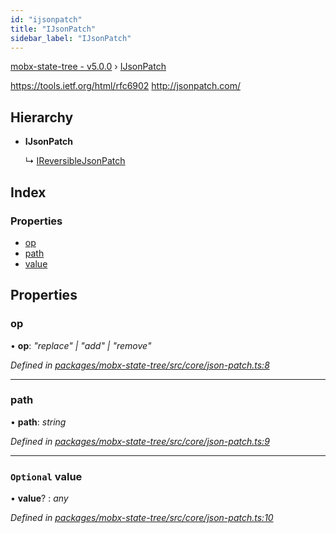 ```yaml
---
id: "ijsonpatch"
title: "IJsonPatch"
sidebar_label: "IJsonPatch"
---
```


[mobx-state-tree - v5.0.0](../index.md) › [IJsonPatch](ijsonpatch.md)

https://tools.ietf.org/html/rfc6902
http://jsonpatch.com/

## Hierarchy

* **IJsonPatch**

  ↳ [IReversibleJsonPatch](ireversiblejsonpatch.md)

## Index

### Properties

* [op](ijsonpatch.md#op)
* [path](ijsonpatch.md#path)
* [value](ijsonpatch.md#optional-value)

## Properties

###  op

• **op**: *"replace" | "add" | "remove"*

*Defined in [packages/mobx-state-tree/src/core/json-patch.ts:8](https://github.com/mobxjs/mobx-state-tree/blob/2122e9d3/packages/mobx-state-tree/src/core/json-patch.ts#L8)*

___

###  path

• **path**: *string*

*Defined in [packages/mobx-state-tree/src/core/json-patch.ts:9](https://github.com/mobxjs/mobx-state-tree/blob/2122e9d3/packages/mobx-state-tree/src/core/json-patch.ts#L9)*

___

### `Optional` value

• **value**? : *any*

*Defined in [packages/mobx-state-tree/src/core/json-patch.ts:10](https://github.com/mobxjs/mobx-state-tree/blob/2122e9d3/packages/mobx-state-tree/src/core/json-patch.ts#L10)*
